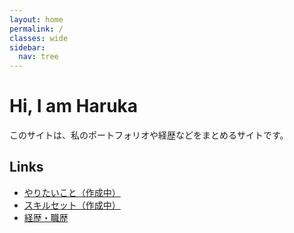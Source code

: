 ```yaml
---
layout: home
permalink: /
classes: wide
sidebar:
  nav: tree
---
```


# Hi, I am Haruka

このサイトは、私のポートフォリオや経歴などをまとめるサイトです。

## Links

- [やりたいこと（作成中）](/want-to-do)
- [スキルセット（作成中）](/skill-set)
- [経歴・職歴](/resume)
